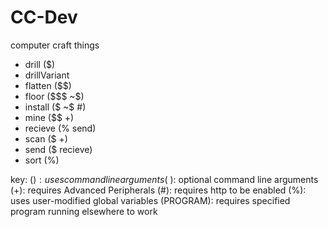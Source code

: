 # CC-Dev
computer craft things

* drill ($)
* drillVariant
* flatten ($$)
* floor ($$$ ~$)
* install ($ ~$ #)
* mine ($$ +)
* recieve (% send)
* scan ($ +)
* send ($ recieve)
* sort (%)

key:
($): uses command line arguments
(~$): optional command line arguments
(+): requires Advanced Peripherals
(#): requires http to be enabled
(%): uses user-modified global variables
(PROGRAM): requires specified program running elsewhere to work